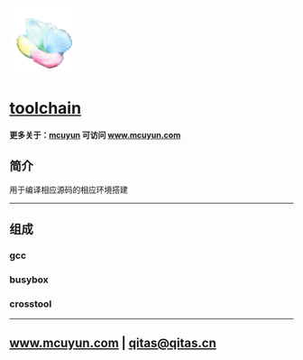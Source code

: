 ﻿[![sites](mcuyun/mcuyun.png)](http://www.mcuyun.com)

# [toolchain](https://github.com/mcuyun/toolchain) 

#### 更多关于：[mcuyun](https://github.com/mcuyun/whyme) 可访问 www.mcuyun.com

## 简介

用于编译相应源码的相应环境搭建

---

## 组成

### gcc

### busybox

### crosstool


---

##  www.mcuyun.com   |   qitas@qitas.cn


